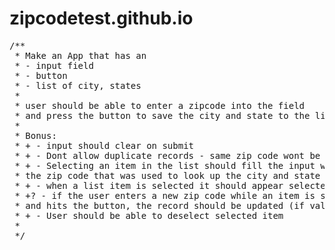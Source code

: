 # zipcodetest.github.io

<pre>
/**
 * Make an App that has an 
 * - input field 
 * - button
 * - list of city, states
 * 
 * user should be able to enter a zipcode into the field
 * and press the button to save the city and state to the list.
 *
 * Bonus: 
 * + - input should clear on submit
 * + - Dont allow duplicate records - same zip code wont be stored 2 or more times
 * + - Selecting an item in the list should fill the input with 
 * the zip code that was used to look up the city and state
 * + - when a list item is selected it should appear selected
 * +? - if the user enters a new zip code while an item is selected
 * and hits the button, the record should be updated (if valid input)
 * + - User should be able to deselect selected item
 * 
 */
</pre>
